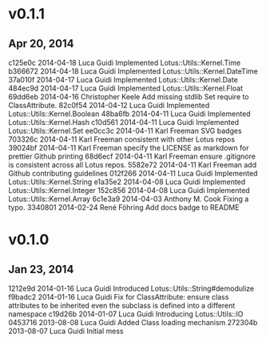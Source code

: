 # v0.1.1
## Apr 20, 2014

c125e0c 2014-04-18 Luca Guidi Implemented Lotus::Utils::Kernel.Time
b366672 2014-04-18 Luca Guidi Implemented Lotus::Utils::Kernel.DateTime
37a010f 2014-04-17 Luca Guidi Implemented Lotus::Utils::Kernel.Date
484ec9d 2014-04-17 Luca Guidi Implemented Lotus::Utils::Kernel.Float
69dd6eb 2014-04-16 Christopher Keele Add missing stdlib Set require to ClassAttribute.
82c0f54 2014-04-12 Luca Guidi Implemented Lotus::Utils::Kernel.Boolean
48ba6fb 2014-04-11 Luca Guidi Implemented Lotus::Utils::Kernel.Hash
c10d561 2014-04-11 Luca Guidi Implemented Lotus::Utils::Kernel.Set
ee0cc3c 2014-04-11 Karl Freeman SVG badges
703326c 2014-04-11 Karl Freeman consistent with other Lotus repos
39024bf 2014-04-11 Karl Freeman specify the LICENSE as markdown for prettier Github printing
68d6ecf 2014-04-11 Karl Freeman ensure .gitignore is consistent across all Lotus repos.
5582e72 2014-04-11 Karl Freeman add Github contributing guidelines
012f266 2014-04-11 Luca Guidi Implemented Lotus::Utils::Kernel.String
e1a35e2 2014-04-08 Luca Guidi Implemented Lotus::Utils::Kernel.Integer
152c856 2014-04-08 Luca Guidi Implemented Lotus::Utils::Kernel.Array
6c1e3a9 2014-04-03 Anthony M. Cook Fixing a typo.
3340801 2014-02-24 René Föhring Add docs badge to README

# v0.1.0
## Jan 23, 2014

1212e9d 2014-01-16 Luca Guidi Introduced Lotus::Utils::String#demodulize
f9badc2 2014-01-16 Luca Guidi Fix for ClassAttribute: ensure class attributes to be inherited even the subclass is defined into a different namespace
c19d26b 2014-01-07 Luca Guidi Introducing Lotus::Utils::IO
0453716 2013-08-08 Luca Guidi Added Class loading mechanism
272304b 2013-08-07 Luca Guidi Initial mess
